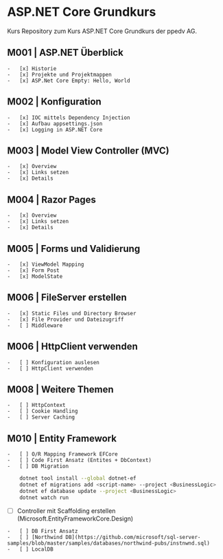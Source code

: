 # ASP.NET Core Grundkurs

Kurs Repository zum Kurs ASP.NET Core Grundkurs der ppedv AG.

## M001 | ASP.NET Überblick

	-   [x] Historie
	-   [x] Projekte und Projektmappen
	-   [x] ASP.Net Core Empty: Hello, World

## M002 | Konfiguration

	-   [x] IOC mittels Dependency Injection
	-   [x] Aufbau appsettings.json
	-   [x] Logging in ASP.NET Core

## M003 | Model View Controller (MVC)

	-	[x] Overview
	-	[x] Links setzen
	-	[x] Details

## M004 | Razor Pages

	-	[x] Overview
	-	[x] Links setzen
	-	[x] Details

## M005 | Forms und Validierung

	-	[x] ViewModel Mapping
	-	[x] Form Post
	-	[x] ModelState

## M006 | FileServer erstellen

	-	[x] Static Files und Directory Browser
	-   [x] File Provider und Dateizugriff
	-   [ ] Middleware

## M006 | HttpClient verwenden

	-   [ ] Konfiguration auslesen
	-   [ ] HttpClient verwenden

## M008 | Weitere Themen

	-   [ ] HttpContext
	-   [ ] Cookie Handling
	-   [ ] Server Caching

## M010 | Entity Framework

<!--
    - Microsoft.EntityFrameworkCore.SqlServer
    - Microsoft.EntityFrameworkCore.Tools
-->

	-   [ ] O/R Mapping Framework EFCore
	-   [ ] Code First Ansatz (Entites + DbContext)
	-   [ ] DB Migration

```bash
	dotnet tool install --global dotnet-ef
	dotnet ef migrations add <script-name> --project <BusinessLogic>
	dotnet ef database update --project <BusinessLogic>
	dotnet watch run
```

-   [ ] Controller mit Scaffolding erstellen (Microsoft.EntityFrameworkCore.Design)
<!--
	```bash
	dotnet tool install -g dotnet-aspnet-codegenerator

	dotnet-aspnet-codegenerator controller -name YourModelController -m YourModel -dc NorthwindDbContext -outDir Controllers -udl
	```
-->

	-   [ ] DB First Ansatz
	-   [ ] [Northwind DB](https://github.com/microsoft/sql-server-samples/blob/master/samples/databases/northwind-pubs/instnwnd.sql)
	-   [ ] LocalDB

<!--
	```bash
		SqlLocalDB create <InstanceName>
		SqlLocalDB start <InstanceName>
		SqlLocalDB info <InstanceName>

		-- Datenbank erstellen
		sqlcmd -S "(localdb)\mssqllocaldb" -Q "CREATE DATABASE NORTHWND;"

		-- Script ausführen
		sqlcmd -S "(localdb)\mssqllocaldb" -d NORTHWND -i instnwnd.sql

		-- Ausführung überprüfen
		sqlcmd -S "(localdb)\mssqllocaldb" -d NORTHWND -Q "SELECT * FROM sys.tables;"
	```
-->

